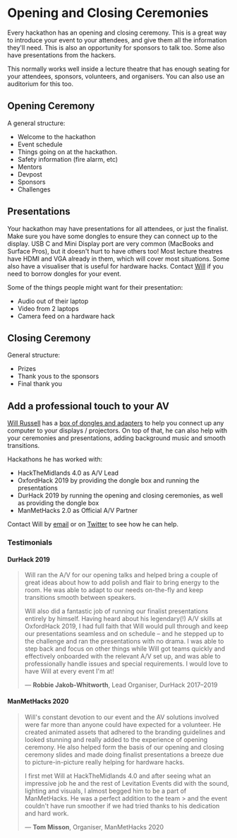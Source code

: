 # Opening and Closing Ceremonies

Every hackathon has an opening and closing ceremony. This is a great way to introduce your event to your attendees, and give them all the information they'll need. This is also an opportunity for sponsors to talk too. Some also have presentations from the hackers. 

This normally works well inside a lecture theatre that has enough seating for your attendees, sponsors, volunteers, and organisers. You can also use an auditorium for this too.

## Opening Ceremony

A general structure:

* Welcome to the hackathon
* Event schedule
* Things going on at the hackathon.
* Safety information (fire alarm, etc)
* Mentors
* Devpost
* Sponsors
* Challenges

## Presentations

Your hackathon may have presentations for all attendees, or just the finalist. Make sure you have some dongles to ensure they can connect up to the display. USB C and Mini Display port are very common (MacBooks and Surface Pros), but it doesn't hurt to have others too! Most lecture theatres have HDMI and VGA already in them, which will cover most situations. Some also have a visualiser that is useful for hardware hacks. Contact [Will](/organise/share/) if you need to borrow dongles for your event.

Some of the things people might want for their presentation:

* Audio out of their laptop
* Video from 2 laptops
* Camera feed on a hardware hack

## Closing Ceremony

General structure:

* Prizes
* Thank yous to the sponsors
* Final thank you

## Add a professional touch to your AV

[Will Russell](https://twitter.com/wrussell1999) has a [box of dongles and adapters](/organise/help/share.md) to help you connect up any computer to your displays / projectors. 
On top of that, he can also help with your ceremonies and presentations, adding background music and smooth transitions.

Hackathons he has worked with:

* HackTheMidlands 4.0 as A/V Lead
* OxfordHack 2019 by providing the dongle box and running the presentations
* DurHack 2019 by running the opening and closing ceremonies, as well as providing the dongle box
* ManMetHacks 2.0 as Official A/V Partner

Contact Will by [email](mailto:will@will-russell.com) or on [Twitter](https://twitter.com/wrussell1999) to see how he can help.

### Testimonials 

#### DurHack 2019

> Will ran the A/V for our opening talks and helped bring a couple of great ideas about how to add polish and flair to
> bring energy to the room. He was able to adapt to our needs on-the-fly and keep transitions smooth between speakers.
>
> Will also did a fantastic job of running our finalist presentations entirely by himself. Having heard about his
> legendary(!) A/V skills at OxfordHack 2019, I had full faith that Will would pull through and keep our presentations
> seamless and on schedule – and he stepped up to the challenge and ran the presentations with no drama. I was able to
> step back and focus on other things while Will got teams quickly and effectively onboarded with the relevant A/V set
> up, and was able to professionally handle issues and special requirements. I would love to have Will at every event
> I'm at!
> 
> — **Robbie Jakob-Whitworth**, Lead Organiser, DurHack 2017–2019

#### ManMetHacks 2020

> Will's constant devotion to our event and the AV solutions involved were far more than anyone could have expected 
> for a volunteer. He created animated assets that adhered to the branding guidelines and looked stunning and really added 
> to the experience of opening ceremony. He also helped form the basis of our opening and closing ceremony slides and made 
> doing finalist presentations a breeze due to picture-in-picture really helping for hardware hacks. 
>
> I first met Will at HackTheMidlands 4.0 and after seeing what an impressive job he and the rest of Levitation Events did 
> with the sound, lighting and visuals, I almost begged him to be a part of ManMetHacks. He was a perfect addition to the team > and the event couldn't have run smoother if we had tried thanks to his dedication and hard work. 
> 
> — **Tom Misson**, Organiser,  ManMetHacks 2020
